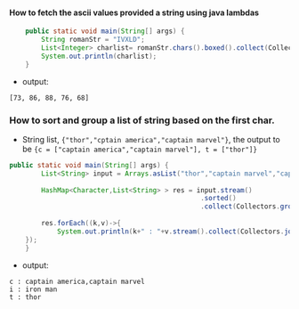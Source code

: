#### How to fetch the ascii values provided a string using java lambdas

```java
	public static void main(String[] args) {
		String romanStr = "IVXLD";
		List<Integer> charlist= romanStr.chars().boxed().collect(Collectors.toList()); //boxed used on primitive data type
		System.out.println(charlist);		
	}
```
- output:
```
[73, 86, 88, 76, 68]
```

### How to sort and group a list of string based on the first char.
  - String list, `{"thor","cptain america","captain marvel"}`, the output to be `{c = ["captain america","captain marvel"], t = ["thor"]}`

```java
public static void main(String[] args) {
		List<String> input = Arrays.asList("thor","captain marvel","captain america","iron man"); 
		
		HashMap<Character,List<String> > res = input.stream()
                                                .sorted()
                                                .collect(Collectors.groupingBy(item -> item.charAt(0),LinkedHashMap::new,Collectors.toList()));
		
		res.forEach((k,v)->{
			System.out.println(k+" : "+v.stream().collect(Collectors.joining(",")));
 	});
	}
```
 - output:
```
c : captain america,captain marvel
i : iron man
t : thor
```
